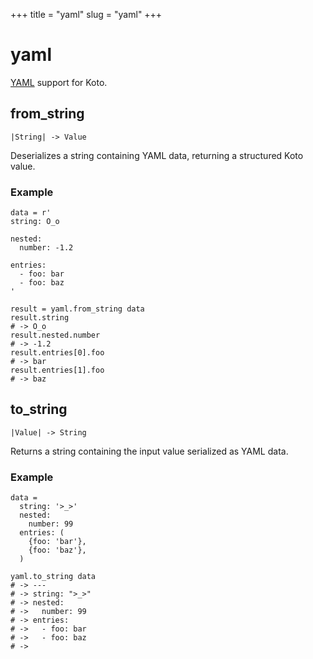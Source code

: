 +++
title = "yaml"
slug = "yaml"
+++

# yaml

[YAML](https://yaml.org) support for Koto.

## from_string

````kototype
|String| -> Value
````

Deserializes a string containing YAML data, returning a structured Koto value.

### Example

````koto
data = r'
string: O_o

nested:
  number: -1.2

entries:
  - foo: bar
  - foo: baz
'

result = yaml.from_string data
result.string
# -> O_o
result.nested.number
# -> -1.2
result.entries[0].foo
# -> bar
result.entries[1].foo
# -> baz
````

## to_string

````kototype
|Value| -> String
````

Returns a string containing the input value serialized as YAML data.

### Example

````koto
data = 
  string: '>_>'
  nested:
    number: 99
  entries: (
    {foo: 'bar'},
    {foo: 'baz'},
  )

yaml.to_string data
# -> ---
# -> string: ">_>"
# -> nested:
# ->   number: 99
# -> entries:
# ->   - foo: bar
# ->   - foo: baz
# -> 
````